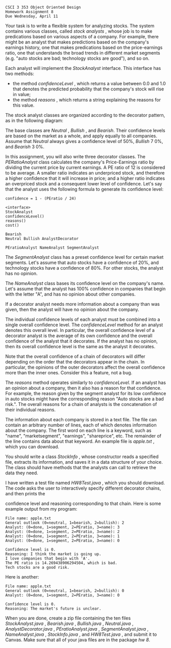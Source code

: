 ```
CSCI 3 353 Object Oriented Design
Homework Assignment 8
Due Wednesday, April 11
```
Your task is to write a flexible system for analyzing stocks. The system contains various
classes, called _stock analysts_ , whose job is to make predications based on various
aspects of a company. For example, there might be an analyst that makes predictions
based on the company's earnings history, one that makes predications based on the
price-earnings ratio, one that understands the broad trends in different market segments
(e.g. "auto stocks are bad; technology stocks are good"), and so on.

Each analyst will implement the _StockAnalyst_ interface. This interface has two methods:

- the method _confidenceLevel_ , which returns a value between 0.0 and 1.0 that
    denotes the predicted probability that the company's stock will rise in value;
- the method _reasons_ , which returns a string explaining the reasons for this value.

The stock analyst classes are organized according to the decorator pattern, as in the
following diagram:

The base classes are _Neutral_ , _Bullish_ , and _Bearish_. Their confidence levels are based
on the market as a whole, and apply equally to all companies. Assume that _Neutral_
always gives a confidence level of 50%, _Bullish_ 7 0%, and _Bearish_ 3 0%.

In this assignment, you will also write three decorator classes. The _PERatioAnalyst_
class calculates the company's Price-Earnings ratio by dividing the current price by
current earnings. A PE ratio of 12 is considered to be average. A smaller ratio
indicates an underpriced stock, and therefore a higher confidence that it will increase in
price; and a higher ratio indicates an overpriced stock and a consequent lower level of
confidence. Let's say that the analyst uses the following formula to generate its
confidence level:

```
confidence = 1 - (PEratio / 24)
```
```
<interface>
StockAnalyst
confidenceLevel()
reasons()
cost()
```
```
Bearish
Neutral Bullish AnalystDecorator
```
```
PEratioAnalyst NameAnalyst SegmentAnalyst
```

The _SegmentAnalyst_ class has a preset confidence level for certain market segments.
Let's assume that auto stocks have a confidence of 20%, and technology stocks have a
confidence of 80%. For other stocks, the analyst has no opinion.

The _NameAnalyst_ class bases its confidence level on the company's name. Let's
assume that the analyst has 100% confidence in companies that begin with the letter
"A", and has no opinion about other companies.

If a decorator analyst needs more information about a company than was given, then
the analyst will have no opinion about the company.

The individual confidence levels of each analyst must be combined into a single overall
confidence level. The _confidenceLevel_ method for an analyst denotes this overall level.
In particular, the overall confidence level of a decorator analyst is the average of its own
confidence and the overall confidence of the analyst that it decorates. If the analyst has
no opinion, then its overall confidence level is the same as the analyst it decorates.

Note that the overall confidence of a chain of decorators will differ depending on the
order that the decorators appear in the chain. In particular, the opinions of the outer
decorators affect the overall confidence more than the inner ones. Consider this a
feature, not a bug.

The _reasons_ method operates similarly to _confidenceLevel_. If an analyst has an opinion
about a company, then it also has a reason for that confidence. For example, the
reason given by the segment analyst for its low confidence in auto stocks might have
the corresponding reason "Auto stocks are a bad risk.". The overall reasons for a chain
of analysts is the concatenation of their individual reasons.

The information about each company is stored in a text file. The file can contain an
arbitrary number of lines, each of which denotes information about the company. The
first word on each line is a keyword, such as "name", "marketsegment", "earnings",
"shareprice", etc. The remainder of the line contains data about that keyword. An
example file is _apple.txt_ , which you can download.

You should write a class _StockInfo_ , whose constructor reads a specified file, extracts its
information, and saves it in a data structure of your choice. The class should have
methods that the analysts can call to retrieve the data they need.

I have written a test file named _HW8Test.java_ , which you should download. The code
asks the user to interactively specify different decorator chains, and then prints the


confidence level and reasoning corresponding to that chain. Here is some example
output from my program:

```
File name: apple.txt
General outlook (0=neutral, 1=bearish, 2=bullish): 2
Analyst: (0=done, 1=segment, 2=PEratio, 3=name): 3
Analyst: (0=done, 1=segment, 2=PEratio, 3=name): 2
Analyst: (0=done, 1=segment, 2=PEratio, 3=name): 1
Analyst: (0=done, 1=segment, 2=PEratio, 3=name): 0
```
```
Confidence level is 0.
Reasoning: I think the market is going up.
I love companies that begin with 'A'.
The PE ratio is 14.269438906294504, which is bad.
Tech stocks are a good risk.
```
Here is another:

```
File name: apple.txt
General outlook (0=neutral, 1=bearish, 2=bullish): 0
Analyst: (0=done, 1=segment, 2=PEratio, 3=name): 0
```
```
Confidence level is 0.
Reasoning: The market's future is unclear.
```
When you are done, create a zip file containing the ten files _StockAnalyst.java_ ,
_Bearish.java_ , _Bullish.java_ , _Neutral.java_ , _AnalystDecorator.java_ , _PEratioAnalyst.java_ ,
_SegmentAnalyst.java_ , _NameAnalyst.java_ , _StockInfo.java_ , and _HW8Test.java_ , and submit
it to Canvas. Make sure that all of your java files are in the package _hw 8_.



